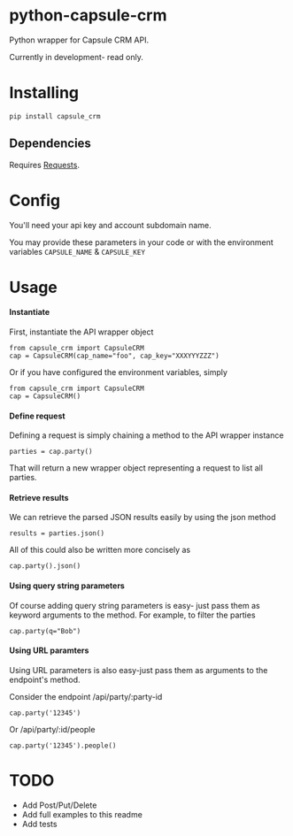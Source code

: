 python-capsule-crm
==================

Python wrapper for Capsule CRM API.

Currently in development- read only.


Installing
==========

`pip install capsule_crm`

Dependencies
------------

Requires [Requests](http://docs.python-requests.org/en/latest/).


Config
======

You'll need your api key and account subdomain name.

You may provide these parameters in your code or with the environment variables
`CAPSULE_NAME` &amp; `CAPSULE_KEY`


Usage
=====

#### Instantiate ####

First, instantiate the API wrapper object

    from capsule_crm import CapsuleCRM
    cap = CapsuleCRM(cap_name="foo", cap_key="XXXYYYZZZ")

Or if you have configured the environment variables, simply

    from capsule_crm import CapsuleCRM
    cap = CapsuleCRM()

#### Define request ####

Defining a request is simply chaining a method to the API wrapper instance

    parties = cap.party()

That will return a new wrapper object representing a request to list all parties.

#### Retrieve results ####

We can retrieve the parsed JSON results easily by using the json method

    results = parties.json()

All of this could also be written more concisely as

    cap.party().json()

#### Using query string parameters ####

Of course adding query string parameters is easy- just pass them as keyword arguments
to the method. For example, to filter the parties

    cap.party(q="Bob")

#### Using URL paramters ####

Using URL parameters is also easy-just pass them as arguments to the endpoint's method.

Consider the endpoint /api/party/:party-id

    cap.party('12345')

Or /api/party/:id/people

    cap.party('12345').people()


TODO
====

 + Add Post/Put/Delete
 + Add full examples to this readme
 + Add tests

